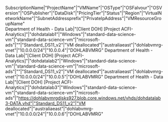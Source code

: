SubscriptionName|"ProjectName"|"VMName"|"OSType"|"OSFalvour"|"OSVersion"|"OSPublisher"|"DataDisk"|"PricingTier"|"Status"|"Region"|"VirtualNetworkName"|"SubnetAddressprefix"|"PrivateIpAddress"|"VMResourceGroupName"		
Department of Health - Data Lab|"[Client	 DOH] [Project	 ACFI-Analytics]"|"dohdatalab1"|"Windows"|"standard-data-science-vm"|"standard-data-science-vm"|"microsoft-ads"|""|"Standard_DS11_v2"|"VM deallocated"|"australiaeast"|"dohlabvmrg-vnet"|"10.0.0.0/24"|"10.0.0.4"|"DOHLABVMRG"
Department of Health - Data Lab|"[Client	 DOH] [Project	 ACFI-Analytics]"|"dohdatalab2"|"Windows"|"standard-data-science-vm"|"standard-data-science-vm"|"microsoft-ads"|""|"Standard_DS11_v2"|"VM deallocated"|"australiaeast"|"dohlabvmrg-vnet"|"10.0.0.0/24"|"10.0.0.5"|"DOHLABVMRG"
Department of Health - Data Lab|"[Client	 DOH] [Project	 ACFI-Analytics]"|"dohdatalab3"|"Windows"|"standard-data-science-vm"|"standard-data-science-vm"|"microsoft-ads"|"https://dohlabvmrgdisks927.blob.core.windows.net/vhds/dohdatalab3-DATA.vhd"|"Standard_DS11_v2"|"VM deallocated"|"australiaeast"|"dohlabvmrg-vnet"|"10.0.0.0/24"|"10.0.0.6"|"DOHLABVMRG"
